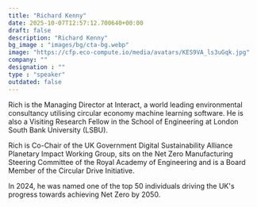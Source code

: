 ```yaml
---
title: "Richard Kenny"
date: 2025-10-07T12:57:12.700640+00:00
draft: false
description: "Richard Kenny"
bg_image : "images/bg/cta-bg.webp"
image: "https://cfp.eco-compute.io/media/avatars/KES9VA_ls3uGqk.jpg"
company: ""
designation : ""
type : "speaker"
outdated: false
---
```


Rich is the Managing Director at Interact, a world leading environmental consultancy utilising circular economy machine learning software. He is also a Visiting Research Fellow in the School of Engineering at London South Bank University (LSBU).

Rich is Co-Chair of the UK Government Digital Sustainability Alliance Planetary Impact Working Group, sits on the Net Zero Manufacturing Steering Committee of the Royal Academy of Engineering and is a Board Member of the Circular Drive Initiative.

In 2024, he was named one of the top 50 individuals driving the UK's progress towards achieving Net Zero by 2050.
